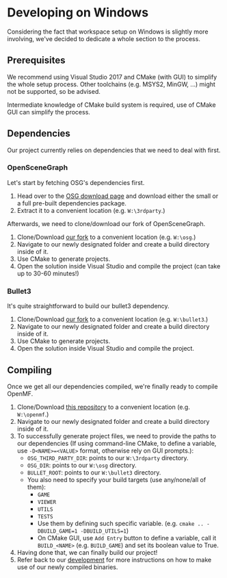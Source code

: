 # Developing on Windows

Considering the fact that workspace setup on Windows is slightly more involving, we've decided to dedicate a whole section to the process.

## Prerequisites

We recommend using Visual Studio 2017 and CMake (with GUI) to simplify the whole setup process. Other toolchains (e.g. MSYS2, MinGW, ...) might not be supported, so be advised.

Intermediate knowledge of CMake build system is required, use of CMake GUI can simplify the process.

## Dependencies

Our project currently relies on dependencies that we need to deal with first.

### OpenSceneGraph

Let's start by fetching OSG's dependencies first.

1. Head over to the [OSG download page](http://www.openscenegraph.org/index.php/download-section/dependencies) and download either the small or a full pre-built dependencies package.
2. Extract it to a convenient location (e.g. `W:\3rdparty`.)

Afterwards, we need to clone/download our fork of OpenSceneGraph.

1. Clone/Download [our fork](https://github.com/OpenMafia/osg) to a convenient location (e.g. `W:\osg`.)
2. Navigate to our newly designated folder and create a build directory inside of it.
3. Use CMake to generate projects.
4. Open the solution inside Visual Studio and compile the project (can take up to 30-60 minutes!)

### Bullet3

It's quite straightforward to build our bullet3 dependency.

1. Clone/Download [our fork](https://github.com/OpenMafia/bullet3) to a convenient location (e.g. `W:\bullet3`.)
2. Navigate to our newly designated folder and create a build directory inside of it.
3. Use CMake to generate projects.
4. Open the solution inside Visual Studio and compile the project.


## Compiling

Once we get all our dependencies compiled, we're finally ready to compile OpenMF.

1. Clone/Download [this repository](https://github.com/OpenMafia/OpenMF/) to a convenient location (e.g. `W:\openmf`.)
2. Navigate to our newly designated folder and create a build directory inside of it.
3. To successfully generate project files, we need to provide the paths to our dependencies (If using command-line CMake, to define a variable, use `-D<NAME>=<VALUE>` format, otherwise rely on GUI prompts.):
   * `OSG_THIRD_PARTY_DIR`: points to our `W:\3rdparty` directory.
   * `OSG_DIR`: points to our `W:\osg` directory.
   * `BULLET_ROOT`: points to our `W:\bullet3` directory.
   * You also need to specify your build targets (use any/none/all of them):
        - `GAME`
        - `VIEWER`
        - `UTILS`
        - `TESTS`
        - Use them by defining such specific variable. (e.g. `cmake .. -DBUILD_GAME=1 -DBUILD_UTILS=1`)
        - On CMake GUI, use `Add Entry` button to define a variable, call it `BUILD_<NAME>` (e.g. `BUILD_GAME`) and set its boolean value to True.
4. Having done that, we can finally build our project!
5. Refer back to our [development](https://github.com/OpenMafia/OpenMF/tree/master/docs/development.md) for more instructions on how to make use of our newly compiled binaries.
